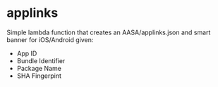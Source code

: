 # applinks

Simple lambda function that creates an AASA/applinks.json and smart banner for iOS/Android given:

- App ID
- Bundle Identifier
- Package Name
- SHA Fingerpint
